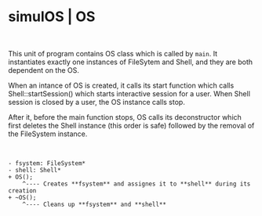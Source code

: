 # simulOS | OS

<br>

This unit of program contains OS class which is called by `main`. It instantiates exactly one instances of FileSytem and Shell, and they are both dependent on the OS.

When an intance of OS is created, it calls its start function which calls Shell::startSession() which starts interactive session for a user. When Shell session is closed by a user, the OS instance calls stop.

After it, before the main function stops, OS calls its deconstructor which first deletes the Shell instance (this order is safe) followed by the removal of the FileSystem instance.

<br>

```
- fsystem: FileSystem*
- shell: Shell*
+ OS();
    ^---- Creates **fsystem** and assignes it to **shell** during its creation 
+ ~OS();
    ^---- Cleans up **fsystem** and **shell**
```

